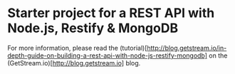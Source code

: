 # Starter project for a REST API with Node.js, Restify & MongoDB

For more information, please read the (tutorial)[http://blog.getstream.io/in-depth-guide-on-building-a-rest-api-with-node-js-restify-mongodb] on the (GetStream.io)[http://blog.getstream.io] blog.
